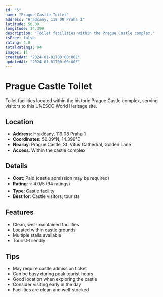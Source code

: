 ```yaml
---
id: "5"
name: "Prague Castle Toilet"
address: "Hradčany, 119 08 Praha 1"
latitude: 50.09
longitude: 14.399
description: "Toilet facilities within the Prague Castle complex."
isFree: false
rating: 4.0
totalRatings: 94
images: []
createdAt: "2024-01-01T00:00:00Z"
updatedAt: "2024-01-01T00:00:00Z"
---
```


# Prague Castle Toilet

Toilet facilities located within the historic Prague Castle complex, serving visitors to this UNESCO World Heritage site.

## Location

- **Address**: Hradčany, 119 08 Praha 1
- **Coordinates**: 50.09°N, 14.399°E
- **Nearby**: Prague Castle, St. Vitus Cathedral, Golden Lane
- **Access**: Within the castle complex

## Details

- **Cost**: Paid (castle admission may be required)
- **Rating**: ⭐ 4.0/5 (94 ratings)
- **Type**: Castle facility
- **Best for**: Castle visitors, tourists

## Features

- Clean, well-maintained facilities
- Located within castle grounds
- Multiple stalls available
- Tourist-friendly

## Tips

- May require castle admission ticket
- Can be busy during peak tourist hours
- Good location when exploring the castle
- Consider visiting early in the day
- Facilities are clean and well-stocked
